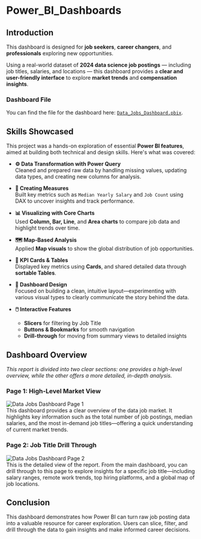 # Power_BI_Dashboards
## Introduction

This dashboard is designed for **job seekers**, **career changers**, and **professionals** exploring new opportunities. 

Using a real-world dataset of **2024 data science job postings** — including job titles, salaries, and locations — this dashboard provides a **clear and user-friendly interface** to explore **market trends** and **compensation insights**.

### Dashboard File
You can find the file for the dashboard here: [`Data_Jobs_Dashboard.pbix`](Data_Jobs_Dashboard.pbix).
## Skills Showcased
This project was a hands-on exploration of essential **Power BI features**, aimed at building both technical and design skills. Here's what was covered:

- **⚙️ Data Transformation with Power Query**  
  Cleaned and prepared raw data by handling missing values, updating data types, and creating new columns for analysis.

- **🧮 Creating Measures**  
  Built key metrics such as `Median Yearly Salary` and `Job Count` using DAX to uncover insights and track performance.

- **📊 Visualizing with Core Charts**  
  Used **Column, Bar, Line**, and **Area charts** to compare job data and highlight trends over time.

- **🗺️ Map-Based Analysis**  
  Applied **Map visuals** to show the global distribution of job opportunities.

- **🔢 KPI Cards & Tables**  
  Displayed key metrics using **Cards**, and shared detailed data through **sortable Tables**.

- **🎨 Dashboard Design**  
  Focused on building a clean, intuitive layout—experimenting with various visual types to clearly communicate the story behind the data.

- **🖱️ Interactive Features**  
  - **Slicers** for filtering by Job Title  
  - **Buttons & Bookmarks** for smooth navigation  
  - **Drill-through** for moving from summary views to detailed insights



## Dashboard Overview
*This report is divided into two clear sections: one provides a high-level overview, while the other offers a more detailed, in-depth analysis.*
### Page 1: High-Level Market View
![Data Jobs Dashboard Page 1](../Resources/images/Project1_Dashboard_Page1.gif)  
This dashboard provides a clear overview of the data job market. It highlights key information such as the total number of job postings, median salaries, and the most in-demand job titles—offering a quick understanding of current market trends.

### Page 2: Job Title Drill Through
![Data Jobs Dashboard Page 2](../Resources/images/Project1_Dashboard_Page2.gif)  
This is the detailed view of the report. From the main dashboard, you can drill through to this page to explore insights for a specific job title—including salary ranges, remote work trends, top hiring platforms, and a global map of job locations.

## Conclusion

This dashboard demonstrates how Power BI can turn raw job posting data into a valuable resource for career exploration. Users can slice, filter, and drill through the data to gain insights and make informed career decisions.
